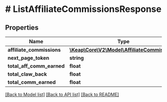# # ListAffiliateCommissionsResponse

## Properties

Name | Type | Description | Notes
------------ | ------------- | ------------- | -------------
**affiliate_commissions** | [**\Keap\Core\V2\Model\AffiliateCommission[]**](AffiliateCommission.md) |  | [optional]
**next_page_token** | **string** |  | [optional]
**total_aff_comm_earned** | **float** |  | [optional]
**total_claw_back** | **float** |  | [optional]
**total_comm_earned** | **float** |  | [optional]

[[Back to Model list]](../../README.md#models) [[Back to API list]](../../README.md#endpoints) [[Back to README]](../../README.md)
